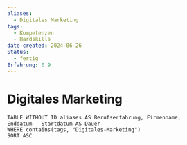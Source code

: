 ```yaml
---
aliases:
  - Digitales Marketing
tags:
  - Kompetenzen
  - Hardskills
date-created: 2024-06-26
Status:
  - fertig
Erfahrung: 0.9
---
```


# Digitales Marketing

```dataview
TABLE WITHOUT ID aliases AS Berufserfahrung, Firmenname,
Enddatum - Startdatum AS Dauer
WHERE contains(tags, "Digitales-Marketing")
SORT ASC
```